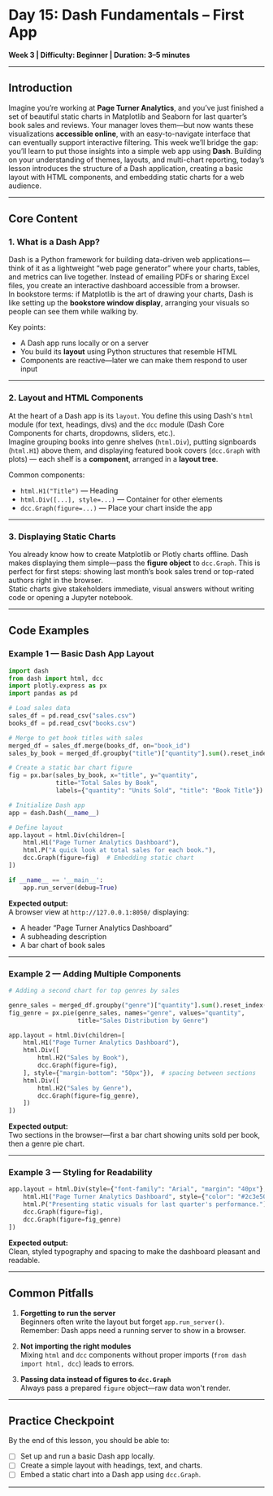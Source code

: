 # Day 15: Dash Fundamentals – First App  
**Week 3 | Difficulty: Beginner | Duration: 3–5 minutes**

---

## Introduction  
Imagine you’re working at **Page Turner Analytics**, and you’ve just finished a set of beautiful static charts in Matplotlib and Seaborn for last quarter’s book sales and reviews. Your manager loves them—but now wants these visualizations **accessible online**, with an easy-to-navigate interface that can eventually support interactive filtering. This week we’ll bridge the gap: you’ll learn to put those insights into a simple web app using **Dash**. Building on your understanding of themes, layouts, and multi-chart reporting, today’s lesson introduces the structure of a Dash application, creating a basic layout with HTML components, and embedding static charts for a web audience.

---

## Core Content

### 1. What is a Dash App?
Dash is a Python framework for building data-driven web applications—think of it as a lightweight “web page generator” where your charts, tables, and metrics can live together. Instead of emailing PDFs or sharing Excel files, you create an interactive dashboard accessible from a browser.  
In bookstore terms: if Matplotlib is the art of drawing your charts, Dash is like setting up the **bookstore window display**, arranging your visuals so people can see them while walking by.

Key points:
- A Dash app runs locally or on a server
- You build its **layout** using Python structures that resemble HTML
- Components are reactive—later we can make them respond to user input

---

### 2. Layout and HTML Components
At the heart of a Dash app is its `layout`. You define this using Dash's `html` module (for text, headings, divs) and the `dcc` module (Dash Core Components for charts, dropdowns, sliders, etc.).  
Imagine grouping books into genre shelves (`html.Div`), putting signboards (`html.H1`) above them, and displaying featured book covers (`dcc.Graph` with plots) — each shelf is a **component**, arranged in a **layout tree**.

Common components:
- `html.H1("Title")` — Heading
- `html.Div([...], style=...)` — Container for other elements
- `dcc.Graph(figure=...)` — Place your chart inside the app

---

### 3. Displaying Static Charts
You already know how to create Matplotlib or Plotly charts offline. Dash makes displaying them simple—pass the **figure object** to `dcc.Graph`. This is perfect for first steps: showing last month’s book sales trend or top-rated authors right in the browser.  
Static charts give stakeholders immediate, visual answers without writing code or opening a Jupyter notebook.

---

## Code Examples  

### Example 1 — Basic Dash App Layout
```python
import dash
from dash import html, dcc
import plotly.express as px
import pandas as pd

# Load sales data
sales_df = pd.read_csv("sales.csv")
books_df = pd.read_csv("books.csv")

# Merge to get book titles with sales
merged_df = sales_df.merge(books_df, on="book_id")
sales_by_book = merged_df.groupby("title")["quantity"].sum().reset_index()

# Create a static bar chart figure
fig = px.bar(sales_by_book, x="title", y="quantity",
             title="Total Sales by Book",
             labels={"quantity": "Units Sold", "title": "Book Title"})

# Initialize Dash app
app = dash.Dash(__name__)

# Define layout
app.layout = html.Div(children=[
    html.H1("Page Turner Analytics Dashboard"),
    html.P("A quick look at total sales for each book."),
    dcc.Graph(figure=fig)  # Embedding static chart
])

if __name__ == '__main__':
    app.run_server(debug=True)
```
**Expected output:**  
A browser view at `http://127.0.0.1:8050/` displaying:
- A header “Page Turner Analytics Dashboard”
- A subheading description
- A bar chart of book sales

---

### Example 2 — Adding Multiple Components
```python
# Adding a second chart for top genres by sales

genre_sales = merged_df.groupby("genre")["quantity"].sum().reset_index()
fig_genre = px.pie(genre_sales, names="genre", values="quantity",
                   title="Sales Distribution by Genre")

app.layout = html.Div(children=[
    html.H1("Page Turner Analytics Dashboard"),
    html.Div([
        html.H2("Sales by Book"),
        dcc.Graph(figure=fig),
    ], style={"margin-bottom": "50px"}),  # spacing between sections
    html.Div([
        html.H2("Sales by Genre"),
        dcc.Graph(figure=fig_genre),
    ])
])
```
**Expected output:**  
Two sections in the browser—first a bar chart showing units sold per book, then a genre pie chart.

---

### Example 3 — Styling for Readability
```python
app.layout = html.Div(style={"font-family": "Arial", "margin": "40px"}, children=[
    html.H1("Page Turner Analytics Dashboard", style={"color": "#2c3e50"}),
    html.P("Presenting static visuals for last quarter's performance."),
    dcc.Graph(figure=fig),
    dcc.Graph(figure=fig_genre)
])
```
**Expected output:**  
Clean, styled typography and spacing to make the dashboard pleasant and readable.

---

## Common Pitfalls
1. **Forgetting to run the server**  
   Beginners often write the layout but forget `app.run_server()`. Remember: Dash apps need a running server to show in a browser.

2. **Not importing the right modules**  
   Mixing `html` and `dcc` components without proper imports (`from dash import html, dcc`) leads to errors.

3. **Passing data instead of figures to `dcc.Graph`**  
   Always pass a prepared `figure` object—raw data won't render.

---

## Practice Checkpoint
By the end of this lesson, you should be able to:
- [ ] Set up and run a basic Dash app locally.
- [ ] Create a simple layout with headings, text, and charts.
- [ ] Embed a static chart into a Dash app using `dcc.Graph`.

---